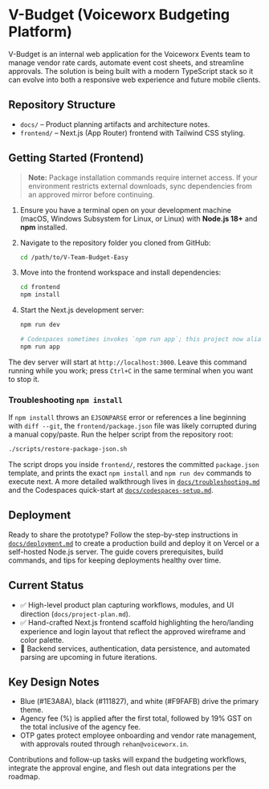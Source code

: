 # V-Budget (Voiceworx Budgeting Platform)

V-Budget is an internal web application for the Voiceworx Events team to manage vendor rate cards, automate event cost sheets, and streamline approvals. The solution is being built with a modern TypeScript stack so it can evolve into both a responsive web experience and future mobile clients.

## Repository Structure

- `docs/` – Product planning artifacts and architecture notes.
- `frontend/` – Next.js (App Router) frontend with Tailwind CSS styling.

## Getting Started (Frontend)

> **Note:** Package installation commands require internet access. If your environment restricts external downloads, sync dependencies from an approved mirror before continuing.

1. Ensure you have a terminal open on your development machine (macOS, Windows Subsystem for Linux, or Linux) with **Node.js 18+** and **npm** installed.
2. Navigate to the repository folder you cloned from GitHub:

   ```bash
   cd /path/to/V-Team-Budget-Easy
   ```

3. Move into the frontend workspace and install dependencies:

   ```bash
   cd frontend
   npm install
   ```

4. Start the Next.js development server:

   ```bash
   npm run dev

   # Codespaces sometimes invokes `npm run app`; this project now aliases it to the same dev server.
   npm run app
   ```

The dev server will start at `http://localhost:3000`. Leave this command running while you work; press `Ctrl+C` in the same terminal when you want to stop it.

### Troubleshooting `npm install`

If `npm install` throws an `EJSONPARSE` error or references a line beginning with `diff --git`, the `frontend/package.json` file was likely corrupted during a manual copy/paste. Run the helper script from the repository root:

```bash
./scripts/restore-package-json.sh
```

The script drops you inside `frontend/`, restores the committed `package.json` template, and prints the exact `npm install` and `npm run dev` commands to execute next. A more detailed walkthrough lives in [`docs/troubleshooting.md`](docs/troubleshooting.md) and the Codespaces quick-start at [`docs/codespaces-setup.md`](docs/codespaces-setup.md).

## Deployment

Ready to share the prototype? Follow the step-by-step instructions in [`docs/deployment.md`](docs/deployment.md) to create a production build and deploy it on Vercel or a self-hosted Node.js server. The guide covers prerequisites, build commands, and tips for keeping deployments healthy over time.

## Current Status

- ✅ High-level product plan capturing workflows, modules, and UI direction (`docs/project-plan.md`).
- ✅ Hand-crafted Next.js frontend scaffold highlighting the hero/landing experience and login layout that reflect the approved wireframe and color palette.
- 🚧 Backend services, authentication, data persistence, and automated parsing are upcoming in future iterations.

## Key Design Notes

- Blue (#1E3A8A), black (#111827), and white (#F9FAFB) drive the primary theme.
- Agency fee (%) is applied after the first total, followed by 19% GST on the total inclusive of the agency fee.
- OTP gates protect employee onboarding and vendor rate management, with approvals routed through `rehan@voiceworx.in`.

Contributions and follow-up tasks will expand the budgeting workflows, integrate the approval engine, and flesh out data integrations per the roadmap.
